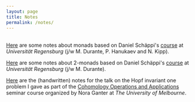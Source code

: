 ```yaml
---
layout: page
title: Notes
permalink: /notes/
--- 
```

<br>[Here](https://divittorio.github.io/stuff/monads.pdf
) are some notes about monads based on Daniel Schäppi's <a href="https://www-app.uni-regensburg.de/Fakultaeten/MAT/Hellus/KVV_2/abruflink.php?id=623">course</a> at <i>Universität Regensburg</i> (j/w M. Durante, P. Hanukaev and N. Kipp).

[Here](https://divittorio.github.io/stuff/Monads2.pdf) are some notes about 2-monads based on Daniel Schäppi's <a href="https://www-app.uni-regensburg.de/Fakultaeten/MAT/Hellus/KVV_2/abruflink.php?id=804">course</a> at <i>Universität Regensburg</i> (j/w M. Durante).

[Here](https://divittorio.github.io/stuff/Hopf%20Invariant.pdf) are the (handwritten) notes for the talk on the Hopf invariant one problem I gave as part of the <a href="https://researchers.ms.unimelb.edu.au/~nganter@unimelb/teaching/index.html">Cohomology Operations and Applications</a> seminar course organized by Nora Ganter at <i>The University of Melbourne</i>.
